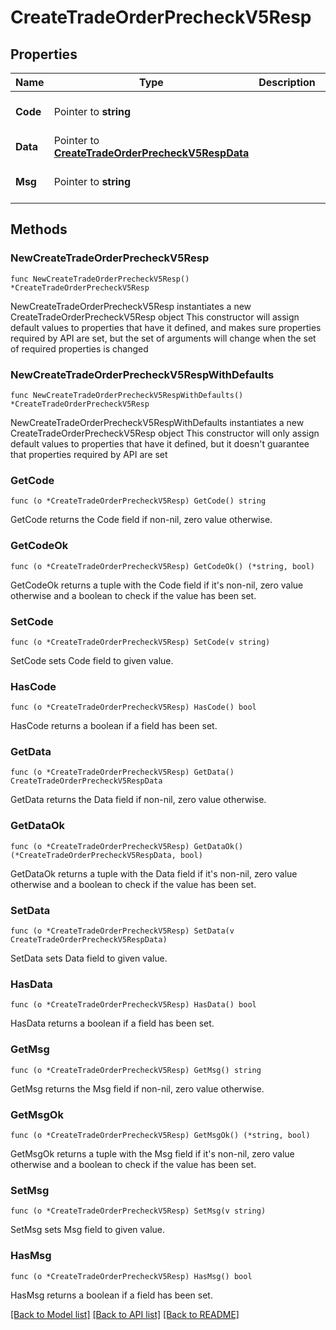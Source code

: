 # CreateTradeOrderPrecheckV5Resp

## Properties

Name | Type | Description | Notes
------------ | ------------- | ------------- | -------------
**Code** | Pointer to **string** |  | [optional] [default to ""]
**Data** | Pointer to [**CreateTradeOrderPrecheckV5RespData**](CreateTradeOrderPrecheckV5RespData.md) |  | [optional] 
**Msg** | Pointer to **string** |  | [optional] [default to ""]

## Methods

### NewCreateTradeOrderPrecheckV5Resp

`func NewCreateTradeOrderPrecheckV5Resp() *CreateTradeOrderPrecheckV5Resp`

NewCreateTradeOrderPrecheckV5Resp instantiates a new CreateTradeOrderPrecheckV5Resp object
This constructor will assign default values to properties that have it defined,
and makes sure properties required by API are set, but the set of arguments
will change when the set of required properties is changed

### NewCreateTradeOrderPrecheckV5RespWithDefaults

`func NewCreateTradeOrderPrecheckV5RespWithDefaults() *CreateTradeOrderPrecheckV5Resp`

NewCreateTradeOrderPrecheckV5RespWithDefaults instantiates a new CreateTradeOrderPrecheckV5Resp object
This constructor will only assign default values to properties that have it defined,
but it doesn't guarantee that properties required by API are set

### GetCode

`func (o *CreateTradeOrderPrecheckV5Resp) GetCode() string`

GetCode returns the Code field if non-nil, zero value otherwise.

### GetCodeOk

`func (o *CreateTradeOrderPrecheckV5Resp) GetCodeOk() (*string, bool)`

GetCodeOk returns a tuple with the Code field if it's non-nil, zero value otherwise
and a boolean to check if the value has been set.

### SetCode

`func (o *CreateTradeOrderPrecheckV5Resp) SetCode(v string)`

SetCode sets Code field to given value.

### HasCode

`func (o *CreateTradeOrderPrecheckV5Resp) HasCode() bool`

HasCode returns a boolean if a field has been set.

### GetData

`func (o *CreateTradeOrderPrecheckV5Resp) GetData() CreateTradeOrderPrecheckV5RespData`

GetData returns the Data field if non-nil, zero value otherwise.

### GetDataOk

`func (o *CreateTradeOrderPrecheckV5Resp) GetDataOk() (*CreateTradeOrderPrecheckV5RespData, bool)`

GetDataOk returns a tuple with the Data field if it's non-nil, zero value otherwise
and a boolean to check if the value has been set.

### SetData

`func (o *CreateTradeOrderPrecheckV5Resp) SetData(v CreateTradeOrderPrecheckV5RespData)`

SetData sets Data field to given value.

### HasData

`func (o *CreateTradeOrderPrecheckV5Resp) HasData() bool`

HasData returns a boolean if a field has been set.

### GetMsg

`func (o *CreateTradeOrderPrecheckV5Resp) GetMsg() string`

GetMsg returns the Msg field if non-nil, zero value otherwise.

### GetMsgOk

`func (o *CreateTradeOrderPrecheckV5Resp) GetMsgOk() (*string, bool)`

GetMsgOk returns a tuple with the Msg field if it's non-nil, zero value otherwise
and a boolean to check if the value has been set.

### SetMsg

`func (o *CreateTradeOrderPrecheckV5Resp) SetMsg(v string)`

SetMsg sets Msg field to given value.

### HasMsg

`func (o *CreateTradeOrderPrecheckV5Resp) HasMsg() bool`

HasMsg returns a boolean if a field has been set.


[[Back to Model list]](../README.md#documentation-for-models) [[Back to API list]](../README.md#documentation-for-api-endpoints) [[Back to README]](../README.md)


